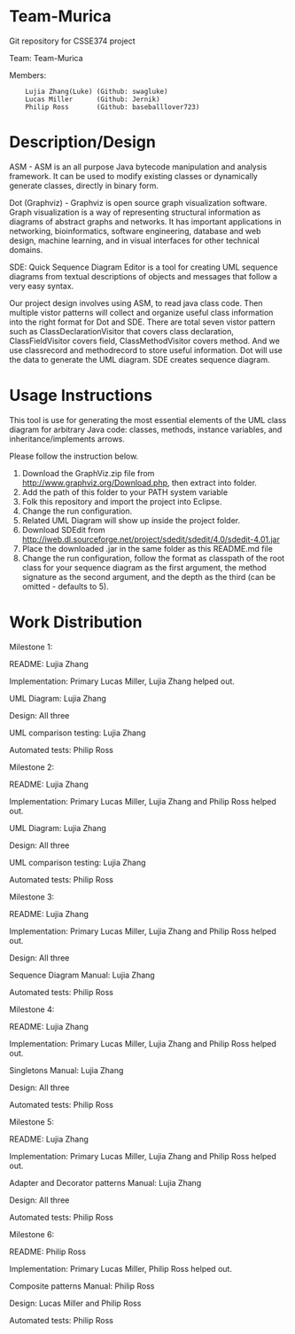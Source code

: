 # Team-Murica
Git repository for CSSE374 project

Team: Team-Murica

Members:

        Lujia Zhang(Luke) (Github: swagluke)
        Lucas Miller      (Github: Jernik)
        Philip Ross       (Github: baseballlover723)

# Description/Design

ASM - ASM is an all purpose Java bytecode manipulation and analysis framework. It can be used to modify existing classes or dynamically generate classes, directly in binary form. 

Dot (Graphviz) - Graphviz is open source graph visualization software. Graph visualization is a way of representing structural information as diagrams of abstract graphs and networks. It has important applications in networking, bioinformatics,  software engineering, database and web design, machine learning, and in visual interfaces for other technical domains. 

SDE: Quick Sequence Diagram Editor is a tool for creating UML sequence diagrams from textual descriptions of objects and messages that follow a very easy syntax.

Our project design involves using ASM, to read java class code. Then multiple vistor patterns will collect and organize useful class information into the right format for Dot and SDE. There are total seven vistor pattern such as ClassDeclarationVisitor that covers class declaration, ClassFieldVisitor covers field, ClassMethodVisitor covers method. And we use classrecord and methodrecord to store useful information. Dot will use the data to generate the UML diagram. SDE creates sequence diagram.

# Usage Instructions
This tool is use for generating the most essential elements of the UML class diagram for arbitrary Java code: classes, methods, instance variables, and inheritance/implements arrows.

Please follow the instruction below.

1. Download the GraphViz.zip file from <http://www.graphviz.org/Download.php>, then extract into folder.
2. Add the path of this folder to your PATH system variable
3. Folk this repository and import the project into Eclipse.
4. Change the run configuration.
5. Related UML Diagram will show up inside the project folder.
6. Download SDEdit from http://iweb.dl.sourceforge.net/project/sdedit/sdedit/4.0/sdedit-4.01.jar
7. Place the downloaded .jar in the same folder as this README.md file
8. Change the run configuration, follow the format as classpath of the root class for your sequence diagram as the first argument, the method signature as the second argument, and the depth as the third (can be omitted - defaults to 5).


# Work Distribution

Milestone 1:

README: Lujia Zhang

Implementation: Primary Lucas Miller, Lujia Zhang helped out.

UML Diagram: Lujia Zhang

Design: All three

UML comparison testing: Lujia Zhang

Automated tests: Philip Ross

Milestone 2:

README: Lujia Zhang

Implementation: Primary Lucas Miller, Lujia Zhang and Philip Ross helped out.

UML Diagram: Lujia Zhang

Design: All three

UML comparison testing: Lujia Zhang

Automated tests: Philip Ross

Milestone 3:

README: Lujia Zhang

Implementation: Primary Lucas Miller, Lujia Zhang and Philip Ross helped out.

Design: All three

Sequence Diagram Manual: Lujia Zhang

Automated tests: Philip Ross

Milestone 4:

README: Lujia Zhang

Implementation: Primary Lucas Miller, Lujia Zhang and Philip Ross helped out.

Singletons Manual: Lujia Zhang

Design: All three

Automated tests: Philip Ross

Milestone 5:

README: Lujia Zhang

Implementation: Primary Lucas Miller, Lujia Zhang and Philip Ross helped out.

Adapter and Decorator patterns Manual: Lujia Zhang

Design: All three

Automated tests: Philip Ross

Milestone 6:

README: Philip Ross

Implementation: Primary Lucas Miller, Philip Ross helped out.

Composite patterns Manual: Philip Ross

Design: Lucas Miller and Philip Ross

Automated tests: Philip Ross